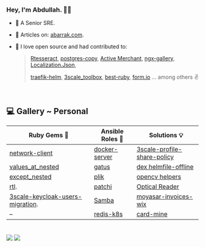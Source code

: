 ### Hey, I'm Abdullah. 👋🏻

* 🌱 A Senior SRE.
* 📘 Articles on: [abarrak.com](https://www.abarrak.com).
* 💚 I love open source and had contributed to: 

    >  [Rtesseract](https://github.com/dannnylo/rtesseract/graphs/contributors), [postgres-copy](https://github.com/diogob/postgres-copy/pull/48), [Active Merchant](https://github.com/activemerchant/active_merchant/pulls?q=is%3Apr+author%3Aabarrak+), [ngx-gallery](https://github.com/lukasz-galka/ngx-gallery), 
  [Localization.Json](https://github.com/hishamco/My.Extensions.Localization.Json),
     >
     > [traefik-helm](https://github.com/traefik/traefik-helm-chart/pull/640/), [3scale_toolbox](https://github.com/3scale/3scale_toolbox), [best-ruby](https://github.com/franzejr/best-ruby/pull/71), [form.io](https://github.com/formio/formio.js/pull/866) ... among others ✌️
  

<br>


## 💻 Gallery ~ Personal

| Ruby Gems 💎 | Ansible Roles 📔 |  Solutions 💡 |
| --------------- | --------------- | --------------- |
| [network-client](https://rubygems.org/gems/network-client) | [docker-server](https://galaxy.ansible.com/ui/standalone/roles/abarrak/docker_server_role) | [3scale-profile-share-policy](https://github.com/ElmCompany/3scale-profile-share-policy) |
| [values_at_nested](https://rubygems.org/gems/values_at_nested) | [gatus](https://galaxy.ansible.com/ui/standalone/roles/abarrak/gatus) | [dex helmfile-offline](https://github.com/abarrak/dex-helmfile-offline)  |
| [except_nested](https://rubygems.org/gems/except_nested) | [plik](https://galaxy.ansible.com/ui/standalone/roles/abarrak/plik_ansible_role/) | [opencv helpers](https://github.com/abarrak/opencv-helpers) |
| [rtl](https://rubygems.org/gems/rtl). | [patchi](https://github.com/abarrak/patchi) | [Optical Reader](https://github.com/abarrak/optical-reader) |
| [3scale-keycloak-users-migration](https://rubygems.org/gems/keycloak_3scale_users). | [Samba](https://galaxy.ansible.com/ui/standalone/roles/abarrak/samba_ansible_role/) | [moyasar-invoices-wix](https://github.com/ecleel/moyasar-invoices-wix)|
| – | [redis-k8s](https://galaxy.ansible.com/ui/standalone/roles/abarrak/redis_ansible_role/) | [card-mine](https://github.com/abarrak/card-mine) |

#
<p float="left">
    <img src="https://github-readme-stats.vercel.app/api?username=abarrak&show_icons=true&theme=shadow_blue" />
    <img src="https://github-readme-stats.vercel.app/api/top-langs/?username=abarrak&layout=compact" />    
</p>
